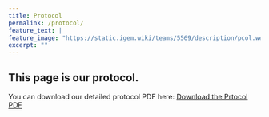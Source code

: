 ```yaml
---
title: Protocol
permalink: /protocol/
feature_text: |
feature_image: "https://static.igem.wiki/teams/5569/description/pcol.webp"
excerpt: ""
---
```


## This page is our protocol.

You can download our detailed protocol PDF here:
[Download the Prtocol PDF](https://gitlab.igem.org/2025/hust-china/-/blob/main/Protocols.pdf)